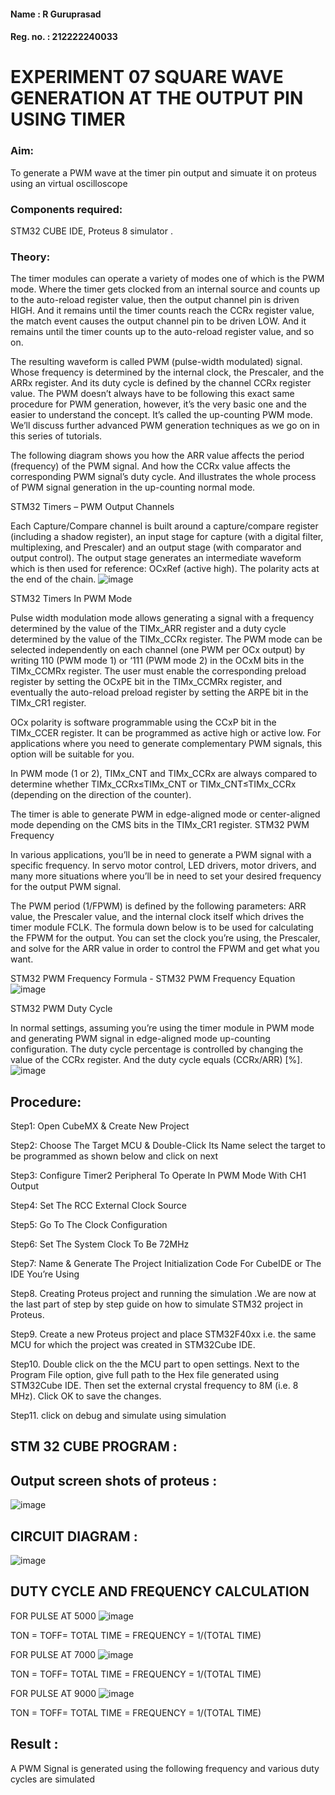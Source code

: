#### Name : R Guruprasad
#### Reg. no. : 212222240033

# EXPERIMENT 07 SQUARE WAVE GENERATION AT THE OUTPUT PIN USING TIMER

### Aim:
To generate a PWM wave at the timer pin output and  simuate it on  proteus using an virtual oscilloscope  

### Components required:
STM32 CUBE IDE, Proteus 8 simulator .

### Theory:

The timer modules can operate a variety of modes one of which is the PWM mode. Where the timer gets clocked from an internal source and counts up to the auto-reload register value, then the output channel pin is driven HIGH. And it remains until the timer counts reach the CCRx register value, the match event causes the output channel pin to be driven LOW. And it remains until the timer counts up to the auto-reload register value, and so on.

The resulting waveform is called PWM (pulse-width modulated) signal. Whose frequency is determined by the internal clock, the Prescaler, and the ARRx register. And its duty cycle is defined by the channel CCRx register value. The PWM doesn’t always have to be following this exact same procedure for PWM generation, however, it’s the very basic one and the easier to understand the concept. It’s called the up-counting PWM mode. We’ll discuss further advanced PWM generation techniques as we go on in this series of tutorials.

The following diagram shows you how the ARR value affects the period (frequency) of the PWM signal. And how the CCRx value affects the corresponding PWM signal’s duty cycle. And illustrates the whole process of PWM signal generation in the up-counting normal mode.

STM32 Timers – PWM Output Channels

Each Capture/Compare channel is built around a capture/compare register (including a shadow register), an input stage for capture (with a digital filter, multiplexing, and Prescaler) and an output stage (with comparator and output control). The output stage generates an intermediate waveform which is then used for reference: OCxRef (active high). The polarity acts at the end of the chain.
![image](https://github.com/vasanthkumarch/EXPERIMENT--07-SQUARE-WAVE-GENERATION-AT-THE-OUTPUT-PIN-USING-TIMER/assets/36288975/87457b57-4311-440b-8cbe-a9d78db4335a)

STM32 Timers In PWM Mode

Pulse width modulation mode allows generating a signal with a frequency determined by the value of the TIMx_ARR register and a duty cycle determined by the value of the TIMx_CCRx register. The PWM mode can be selected independently on each channel (one PWM per OCx output) by writing 110 (PWM mode 1) or ‘111 (PWM mode 2) in the OCxM bits in the TIMx_CCMRx register. The user must enable the corresponding preload register by setting the OCxPE bit in the TIMx_CCMRx register, and eventually the auto-reload preload register by setting the ARPE bit in the TIMx_CR1 register.

OCx polarity is software programmable using the CCxP bit in the TIMx_CCER register. It can be programmed as active high or active low. For applications where you need to generate complementary PWM signals, this option will be suitable for you.

In PWM mode (1 or 2), TIMx_CNT and TIMx_CCRx are always compared to determine whether TIMx_CCRx≤TIMx_CNT or TIMx_CNT≤TIMx_CCRx (depending on the direction of the counter).

The timer is able to generate PWM in edge-aligned mode or center-aligned mode depending on the CMS bits in the TIMx_CR1 register.
STM32 PWM Frequency

In various applications, you’ll be in need to generate a PWM signal with a specific frequency. In servo motor control, LED drivers, motor drivers, and many more situations where you’ll be in need to set your desired frequency for the output PWM signal.

The PWM period (1/FPWM) is defined by the following parameters: ARR value, the Prescaler value, and the internal clock itself which drives the timer module FCLK. The formula down below is to be used for calculating the FPWM for the output. You can set the clock you’re using, the Prescaler, and solve for the ARR value in order to control the FPWM and get what you want.

STM32 PWM Frequency Formula - STM32 PWM Frequency Equation
![image](https://github.com/vasanthkumarch/EXPERIMENT--07-SQUARE-WAVE-GENERATION-AT-THE-OUTPUT-PIN-USING-TIMER/assets/36288975/aca8a20e-9b99-40c1-bada-f31accaa2ae9)

STM32 PWM Duty Cycle

In normal settings, assuming you’re using the timer module in PWM mode and generating PWM signal in edge-aligned mode up-counting configuration. The duty cycle percentage is controlled by changing the value of the CCRx register. And the duty cycle equals (CCRx/ARR) [%].
![image](https://github.com/vasanthkumarch/EXPERIMENT--07-SQUARE-WAVE-GENERATION-AT-THE-OUTPUT-PIN-USING-TIMER/assets/36288975/58ce0807-331e-49f7-bc8d-373f82592a92)



## Procedure:
Step1: Open CubeMX & Create New Project

Step2: Choose The Target MCU & Double-Click Its Name select the target to be programmed  as shown below and click on next 

Step3: Configure Timer2 Peripheral To Operate In PWM Mode With CH1 Output

Step4: Set The RCC External Clock Source

Step5: Go To The Clock Configuration

Step6: Set The System Clock To Be 72MHz

Step7: Name & Generate The Project Initialization Code For CubeIDE or The IDE You’re Using

Step8.  Creating Proteus project and running the simulation .We are now at the last part of step by step guide on how to simulate STM32 project in Proteus.

Step9. Create a new Proteus project and place STM32F40xx i.e. the same MCU for which the project was created in STM32Cube IDE. 

Step10. Double click on the the MCU part to open settings. Next to the Program File option, give full path to the Hex file generated using STM32Cube IDE. Then set the external crystal frequency to 8M (i.e. 8 MHz). Click OK to save the changes.

 
Step11. click on debug and simulate using simulation

## STM 32 CUBE PROGRAM :





## Output screen shots of proteus  :
 
 ![image](https://github.com/R-Guruprasad/EXPERIMENT--07-SQUARE-WAVE-GENERATION-AT-THE-OUTPUT-PIN-USING-TIMER/assets/119390308/b31b9ccd-5a65-4cea-bd3a-f4de2246a8c4)

 
 ## CIRCUIT DIAGRAM : 
 
 ![image](https://github.com/R-Guruprasad/EXPERIMENT--07-SQUARE-WAVE-GENERATION-AT-THE-OUTPUT-PIN-USING-TIMER/assets/119390308/a82d15bc-ad8e-4765-9835-b76e9720427a)

## DUTY CYCLE AND FREQUENCY CALCULATION 
FOR PULSE AT 5000
![image](https://github.com/R-Guruprasad/EXPERIMENT--07-SQUARE-WAVE-GENERATION-AT-THE-OUTPUT-PIN-USING-TIMER/assets/119390308/ff40e5bb-6d52-4a01-861b-1c236d0bf4ff)

TON = 
TOFF=
TOTAL TIME = 
FREQUENCY = 1/(TOTAL TIME)

FOR PULSE AT 7000
![image](https://github.com/R-Guruprasad/EXPERIMENT--07-SQUARE-WAVE-GENERATION-AT-THE-OUTPUT-PIN-USING-TIMER/assets/119390308/8f4ed4cd-9d00-429a-a9f3-c16dc0403a50)

TON = 
TOFF=
TOTAL TIME = 
FREQUENCY = 1/(TOTAL TIME)


FOR PULSE AT 9000
![image](https://github.com/R-Guruprasad/EXPERIMENT--07-SQUARE-WAVE-GENERATION-AT-THE-OUTPUT-PIN-USING-TIMER/assets/119390308/e723309c-ba05-4084-9cca-730ba13f7928)

TON = 
TOFF=
TOTAL TIME = 
FREQUENCY = 1/(TOTAL TIME)


## Result :
A PWM Signal is generated using the following frequency and various duty cycles are simulated 





